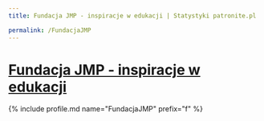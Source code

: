 ```yaml
---
title: Fundacja JMP - inspiracje w edukacji | Statystyki patronite.pl | Patromierz

permalink: /FundacjaJMP
---
```


# [Fundacja JMP - inspiracje w edukacji](https://patronite.pl/FundacjaJMP)

{% include profile.md name="FundacjaJMP" prefix="f" %}
